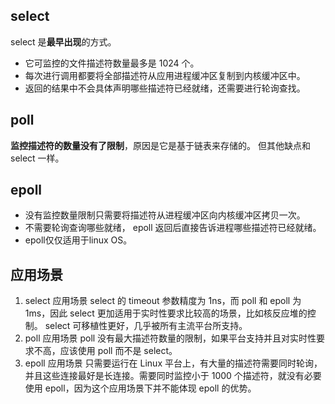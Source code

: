 ## select

select 是**最早出现**的方式。

- 它可监控的文件描述符数量最多是 1024 个。
- 每次进行调用都要将全部描述符从应用进程缓冲区复制到内核缓冲区中。
- 返回的结果中不会具体声明哪些描述符已经就绪，还需要进行轮询查找。

## poll

**监控描述符的数量没有了限制**，原因是它是基于链表来存储的。
但其他缺点和 select 一样。

## epoll

- 没有监控数量限制只需要将描述符从进程缓冲区向内核缓冲区拷贝一次。
- 不需要轮询查询哪些就绪， epoll 返回后直接告诉进程哪些描述符已经就绪。
- epoll仅仅适用于linux OS。

## 应用场景

1. select 应用场景
   select 的 timeout 参数精度为 1ns，而 poll 和 epoll 为 1ms，因此 select 更加适用于实时性要求比较高的场景，比如核反应堆的控制。
   select 可移植性更好，几乎被所有主流平台所支持。
2. poll 应用场景
   poll 没有最大描述符数量的限制，如果平台支持并且对实时性要求不高，应该使用 poll 而不是 select。
3. epoll 应用场景
   只需要运行在 Linux 平台上，有大量的描述符需要同时轮询，并且这些连接最好是长连接。需要同时监控小于 1000 个描述符，就没有必要使用 epoll，因为这个应用场景下并不能体现 epoll 的优势。
